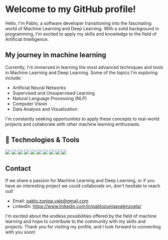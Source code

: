 # Welcome to my GitHub profile!

Hello, I'm Pablo, a software developer transitioning into the fascinating world of Machine Learning and Deep Learning. With a solid background in programming, I'm excited to apply my skills and knowledge to the field of Artificial Intelligence.

## My journey in machine learning

Currently, I'm immersed in learning the most advanced techniques and tools in Machine Learning and Deep Learning. Some of the topics I'm exploring include:

- Artificial Neural Networks
- Supervised and Unsupervised Learning
- Natural Language Processing (NLP)
- Computer Vision
- Data Analysis and Visualization

I'm constantly seeking opportunities to apply these concepts to real-world projects and collaborate with other machine learning enthusiasts.

## 🔧 Technologies & Tools

![](https://img.shields.io/badge/Code-Python-informational?style=flat&logo=python&logoColor=white&color=yellow)
![](https://img.shields.io/badge/Code-Tensorflow-informational?style=flat&logo=tensorflow&logoColor=white&color=important)
![](https://img.shields.io/badge/Code-Django-informational?style=flat&logo=flask&logoColor=white&color=black)
![](https://img.shields.io/badge/Shell-Bash-informational?style=flat&logo=gnu-bash&logoColor=white&color=inactive)
![](https://img.shields.io/badge/Tools-PostgreSQL-informational?style=flat&logo=postgresql&logoColor=white&color=informational)
![](https://img.shields.io/badge/Tools-Docker-informational?style=flat&logo=docker&logoColor=white&color=blue)
![](https://img.shields.io/badge/OS-Linux-informational?style=flat&logo=linux&logoColor=white&color=white)
![](https://img.shields.io/badge/OS-MacOS-informational?style=flat&logo=apple&logoColor=white&color=white)
![](https://img.shields.io/badge/Code-JavaScript-informational?style=flat&logo=javascript&logoColor=white&color=yellow)
![](https://img.shields.io/badge/Code-React-informational?style=flat&logo=react&logoColor=white&color=blue)

<!---

## Featured Projects

### [ML/DL Project Name 1](link to project 1)
Brief description of project 1 and the Machine Learning or Deep Learning techniques used.

### [ML/DL Project Name 2](link to project 2)
Brief description of project 2 and the Machine Learning or Deep Learning techniques used.

--->

## Contact

If we share a passion for Machine Learning and Deep Learning, or if you have an interesting project we could collaborate on, don't hesitate to reach out!

- Email: pablo.zuniga.vale@gmail.com
- LinkedIn: https://www.linkedin.com/in/pablozunigavalenzuela/

I'm excited about the endless possibilities offered by the field of machine learning and hope to contribute to the community with my skills and projects. Thank you for visiting my profile, and I look forward to connecting with you soon!
